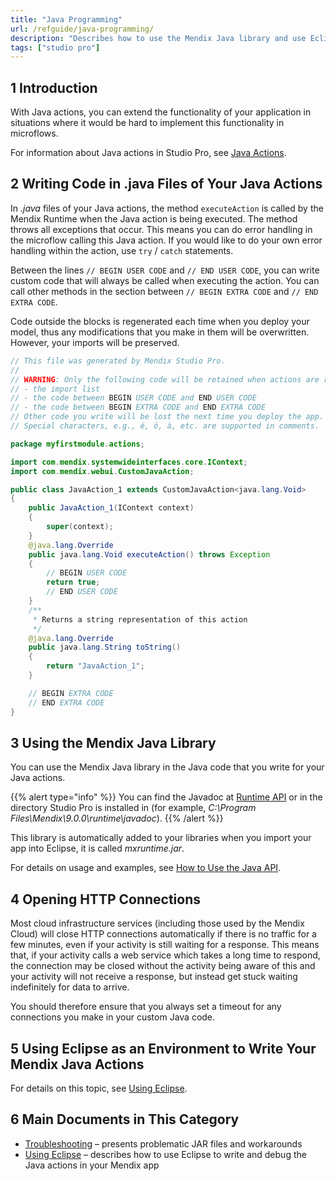 ```yaml
---
title: "Java Programming"
url: /refguide/java-programming/
description: "Describes how to use the Mendix Java library and use Eclipse as an environment to write your Mendix Java Actions."
tags: ["studio pro"]
---
```


## 1 Introduction

With Java actions, you can extend the functionality of your application in situations where it would be hard to implement this functionality in microflows.

For information about Java actions in Studio Pro, see [Java Actions](java-actions).

## 2 Writing Code in .java Files of Your Java Actions

In *.java* files of your Java actions, the method `executeAction` is called by the Mendix Runtime when the Java action is being executed. The method throws all exceptions that occur. This means you can do error handling in the microflow calling this Java action. If you would like to do your own error handling within the action, use `try` / `catch` statements.

Between the lines `// BEGIN USER CODE` and `// END USER CODE`, you can write custom code that will always be called when executing the action. You can call other methods in the section between `// BEGIN EXTRA CODE` and `// END EXTRA CODE`.

Code outside the blocks is regenerated each time when you deploy your model, thus any modifications that you make in them will be overwritten. However, your imports will be preserved.

```java
// This file was generated by Mendix Studio Pro.
//
// WARNING: Only the following code will be retained when actions are regenerated:
// - the import list
// - the code between BEGIN USER CODE and END USER CODE
// - the code between BEGIN EXTRA CODE and END EXTRA CODE
// Other code you write will be lost the next time you deploy the app.
// Special characters, e.g., é, ö, à, etc. are supported in comments.

package myfirstmodule.actions;

import com.mendix.systemwideinterfaces.core.IContext;
import com.mendix.webui.CustomJavaAction;

public class JavaAction_1 extends CustomJavaAction<java.lang.Void>
{
	public JavaAction_1(IContext context)
	{
		super(context);
	}
	@java.lang.Override
	public java.lang.Void executeAction() throws Exception
	{
		// BEGIN USER CODE
		return true;
		// END USER CODE
	}
	/**
	 * Returns a string representation of this action
	 */
	@java.lang.Override
	public java.lang.String toString()
	{
		return "JavaAction_1";
	}

	// BEGIN EXTRA CODE
	// END EXTRA CODE
}
```

## 3 Using the Mendix Java Library

You can use the Mendix Java library in the Java code that you write for your Java actions.

{{% alert type="info" %}}
You can find the Javadoc at [Runtime API](/apidocs-mxsdk/apidocs/runtime-api) or in the directory Studio Pro is installed in (for example, *C:\Program Files\Mendix\9.0.0\runtime\javadoc*).
{{% /alert %}}

This library is automatically added to your libraries when you import your app into Eclipse, it is called *mxruntime.jar*.

For details on usage and examples, see [How to Use the Java API](/howto/logic-business-rules/java-api-tutorial).

## 4 Opening HTTP Connections

Most cloud infrastructure services (including those used by the Mendix Cloud) will close HTTP connections automatically if there is no traffic for a few minutes, even if your activity is still waiting for a response. This means that, if your activity calls a web service which takes a long time to respond, the connection may be closed without the activity being aware of this and your activity will not receive a response, but instead get stuck waiting indefinitely for data to arrive.

You should therefore ensure that you always set a timeout for any connections you make in your custom Java code.

## 5 Using Eclipse as an Environment to Write Your Mendix Java Actions

For details on this topic, see [Using Eclipse](using-eclipse).

## 6 Main Documents in This Category

* [Troubleshooting](troubleshooting) – presents problematic JAR files and workarounds
* [Using Eclipse](using-eclipse) – describes how to use Eclipse to write and debug the Java actions in your Mendix app
